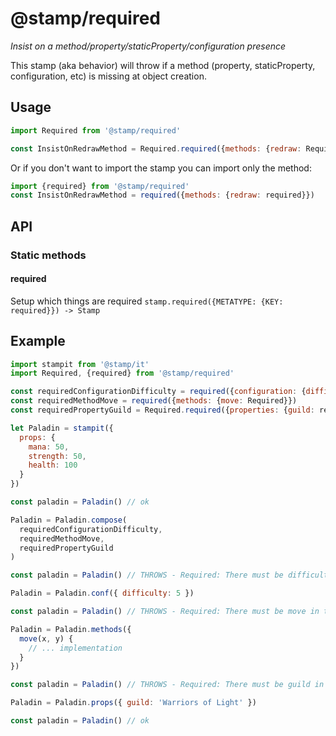 # @stamp/required

_Insist on a method/property/staticProperty/configuration presence_

This stamp (aka behavior) will throw if a method (property, staticProperty, configuration, etc) is missing at object creation. 

## Usage

```js
import Required from '@stamp/required'

const InsistOnRedrawMethod = Required.required({methods: {redraw: Required}})
```

Or if you don't want to import the stamp you can import only the method:
```js
import {required} from '@stamp/required'
const InsistOnRedrawMethod = required({methods: {redraw: required}})
```

## API

### Static methods

#### required
Setup which things are required 
`stamp.required({METATYPE: {KEY: required}}) -> Stamp`


## Example

```js
import stampit from '@stamp/it'
import Required, {required} from '@stamp/required'

const requiredConfigurationDifficulty = required({configuration: {difficulty: required}})
const requiredMethodMove = required({methods: {move: Required}})
const requiredPropertyGuild = Required.required({properties: {guild: required}})

let Paladin = stampit({
  props: {
    mana: 50,
    strength: 50,
    health: 100
  }
})

const paladin = Paladin() // ok

Paladin = Paladin.compose(
  requiredConfigurationDifficulty, 
  requiredMethodMove, 
  requiredPropertyGuild
)

const paladin = Paladin() // THROWS - Required: There must be difficulty in this stamp configuration

Paladin = Paladin.conf({ difficulty: 5 })

const paladin = Paladin() // THROWS - Required: There must be move in this stamp methods

Paladin = Paladin.methods({
  move(x, y) {
    // ... implementation
  }
})

const paladin = Paladin() // THROWS - Required: There must be guild in this stamp properties

Paladin = Paladin.props({ guild: 'Warriors of Light' })

const paladin = Paladin() // ok
```

